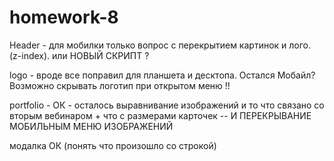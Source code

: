 # homework-8

Header - для мобилки только вопрос с перекрытием картинок и лого. (z-index). или НОВЫЙ СКРИПТ ?

logo - вроде все поправил для планшета и десктопа. Остался Мобайл? Возможно скрывать логотип при
открытом меню !!

portfolio - ОК - осталось выравнивание изображений и то что связано со вторым вебинаром + что с
размерами карточек -- И ПЕРЕКРЫВАНИЕ МОБИЛЬНЫМ МЕНЮ ИЗОБРАЖЕНИЙ

модалка ОК (понять что произошло со строкой)
